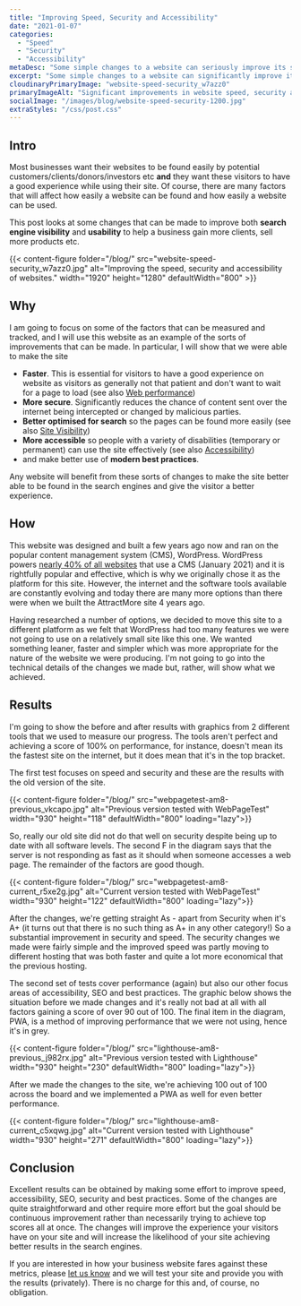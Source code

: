 ```yaml
---
title: "Improving Speed, Security and Accessibility"
date: "2021-01-07"
categories:
  - "Speed"
  - "Security"
  - "Accessibility"
metaDesc: "Some simple changes to a website can seriously improve its speed, security and accessibility. This post shows results obtained from making these changes."
excerpt: "Some simple changes to a website can significantly improve its speed, security and accessibility. This post shows results obtained from making these changes."
cloudinaryPrimaryImage: "website-speed-security_w7azz0"
primaryImageAlt: "Significant improvements in website speed, security and accessibility"
socialImage: "/images/blog/website-speed-security-1200.jpg"
extraStyles: "/css/post.css"
---
```


## Intro

Most businesses want their websites to be found easily by potential customers/clients/donors/investors etc **and** they want these visitors to have a good experience while using their site. Of course, there are many factors that will affect how easily a website can be found and how easily a website can be used.

This post looks at some changes that can be made to improve both **search engine visibility** and **usability** to help a business gain more clients, sell more products etc.

{{< content-figure folder="/blog/"
src="website-speed-security_w7azz0.jpg"
alt="Improving the speed, security and accessibility of websites."
width="1920" height="1280" defaultWidth="800" >}}

## Why

I am going to focus on some of the factors that can be measured and tracked, and I will use this website as an example of the sorts of improvements that can be made. In particular, I will show that we were able to make the site

- **Faster**. This is essential for visitors to have a good experience on website as visitors as generally not that patient and don't want to wait for a page to load (see also [Web performance](https://www.attractmore.uk/services/page-speed-optimisation/))
- **More secure**. Significantly reduces the chance of content sent over the internet being intercepted or changed by malicious parties.
- **Better optimised for search** so the pages can be found more easily (see also [Site Visibility](https://www.attractmore.uk/services/search-engine-optimisation/))
- **More accessible** so people with a variety of disabilities (temporary or permanent) can use the site effectively (see also [Accessibility](https://www.attractmore.uk/accessibility/))
- and make better use of **modern best practices**.

Any website will benefit from these sorts of changes to make the site better able to be found in the search engines and give the visitor a better experience.

## How

This website was designed and built a few years ago now and ran on the popular content management system (CMS), WordPress. WordPress powers [nearly 40% of all websites](https://w3techs.com/technologies/overview/content_management) that use a CMS (January 2021) and it is rightfully popular and effective, which is why we originally chose it as the platform for this site. However, the internet and the software tools available are constantly evolving and today there are many more options than there were when we built the AttractMore site 4 years ago.

Having researched a number of options, we decided to move this site to a different platform as we felt that WordPress had too many features we were not going to use on a relatively small site like this one. We wanted something leaner, faster and simpler which was more appropriate for the nature of the website we were producing. I'm not going to go into the technical details of the changes we made but, rather, will show what we achieved.

## Results

I'm going to show the before and after results with graphics from 2 different tools that we used to measure our progress. The tools aren't perfect and achieving a score of 100% on performance, for instance, doesn't mean its the fastest site on the internet, but it does mean that it's in the top bracket.

The first test focuses on speed and security and these are the results with the old version of the site.

{{< content-figure folder="/blog/"
src="webpagetest-am8-previous_vkcapo.jpg"
alt="Previous version tested with WebPageTest"
width="930" height="118" defaultWidth="800"
loading="lazy">}}

So, really our old site did not do that well on security despite being up to date with all software levels. The second F in the diagram says that the server is not responding as fast as it should when someone accesses a web page. The remainder of the factors are good though.

{{< content-figure folder="/blog/"
src="webpagetest-am8-current_r5xe2g.jpg"
alt="Current version tested with WebPageTest"
width="930" height="122" defaultWidth="800"
loading="lazy">}}

After the changes, we're getting straight As - apart from Security when it's A+ (it turns out that there is no such thing as A+ in any other category!) So a substantial improvement in security and speed. The security changes we made were fairly simple and the improved speed was partly moving to different hosting that was both faster and quite a lot more economical that the previous hosting.

The second set of tests cover performance (again) but also our other focus areas of accessibility, SEO and best practices. The graphic below shows the situation before we made changes and it's really not bad at all with all factors gaining a score of over 90 out of 100. The final item in the diagram, PWA, is a method of improving performance that we were not using, hence it's in grey.

{{< content-figure folder="/blog/"
src="lighthouse-am8-previous_j982rx.jpg"
alt="Previous version tested with Lighthouse"
width="930" height="230" defaultWidth="800"
loading="lazy">}}

After we made the changes to the site, we're achieving 100 out of 100 across the board and we implemented a PWA as well for even better performance.

{{< content-figure folder="/blog/"
src="lighthouse-am8-current_c5xqwg.jpg"
alt="Current version tested with Lighthouse"
width="930" height="271" defaultWidth="800"
loading="lazy">}}

## Conclusion

Excellent results can be obtained by making some effort to improve speed, accessibility, SEO, security and best practices. Some of the changes are quite straightforward and other require more effort but the goal should be continuous improvement rather than necessarily trying to achieve top scores all at once. The changes will improve the experience your visitors have on your site and will increase the likelihood of your site achieving better results in the search engines.

If you are interested in how your business website fares against these metrics, please [let us know](/contact/) and we will test your site and provide you with the results (privately). There is no charge for this and, of course, no obligation.
